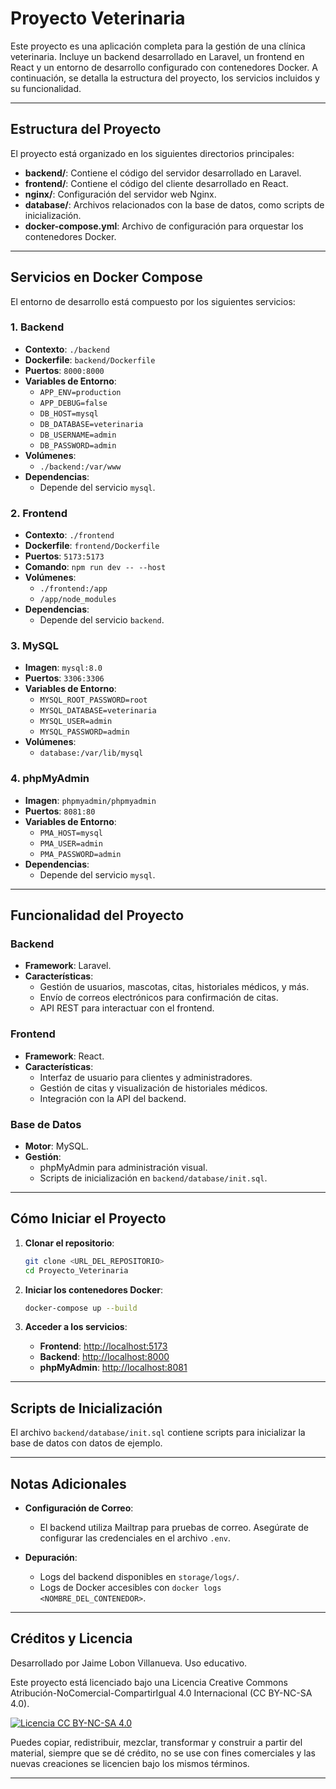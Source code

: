 # Proyecto Veterinaria

Este proyecto es una aplicación completa para la gestión de una clínica veterinaria. Incluye un backend desarrollado en Laravel, un frontend en React y un entorno de desarrollo configurado con contenedores Docker. A continuación, se detalla la estructura del proyecto, los servicios incluidos y su funcionalidad.

---

## Estructura del Proyecto

El proyecto está organizado en los siguientes directorios principales:

- **backend/**: Contiene el código del servidor desarrollado en Laravel.
- **frontend/**: Contiene el código del cliente desarrollado en React.
- **nginx/**: Configuración del servidor web Nginx.
- **database/**: Archivos relacionados con la base de datos, como scripts de inicialización.
- **docker-compose.yml**: Archivo de configuración para orquestar los contenedores Docker.

---

## Servicios en Docker Compose

El entorno de desarrollo está compuesto por los siguientes servicios:

### 1. **Backend**
- **Contexto**: `./backend`
- **Dockerfile**: `backend/Dockerfile`
- **Puertos**: `8000:8000`
- **Variables de Entorno**:
  - `APP_ENV=production`
  - `APP_DEBUG=false`
  - `DB_HOST=mysql`
  - `DB_DATABASE=veterinaria`
  - `DB_USERNAME=admin`
  - `DB_PASSWORD=admin`
- **Volúmenes**:
  - `./backend:/var/www`
- **Dependencias**:
  - Depende del servicio `mysql`.

### 2. **Frontend**
- **Contexto**: `./frontend`
- **Dockerfile**: `frontend/Dockerfile`
- **Puertos**: `5173:5173`
- **Comando**: `npm run dev -- --host`
- **Volúmenes**:
  - `./frontend:/app`
  - `/app/node_modules`
- **Dependencias**:
  - Depende del servicio `backend`.

### 3. **MySQL**
- **Imagen**: `mysql:8.0`
- **Puertos**: `3306:3306`
- **Variables de Entorno**:
  - `MYSQL_ROOT_PASSWORD=root`
  - `MYSQL_DATABASE=veterinaria`
  - `MYSQL_USER=admin`
  - `MYSQL_PASSWORD=admin`
- **Volúmenes**:
  - `database:/var/lib/mysql`

### 4. **phpMyAdmin**
- **Imagen**: `phpmyadmin/phpmyadmin`
- **Puertos**: `8081:80`
- **Variables de Entorno**:
  - `PMA_HOST=mysql`
  - `PMA_USER=admin`
  - `PMA_PASSWORD=admin`
- **Dependencias**:
  - Depende del servicio `mysql`.

---

## Funcionalidad del Proyecto

### Backend
- **Framework**: Laravel.
- **Características**:
  - Gestión de usuarios, mascotas, citas, historiales médicos, y más.
  - Envío de correos electrónicos para confirmación de citas.
  - API REST para interactuar con el frontend.

### Frontend
- **Framework**: React.
- **Características**:
  - Interfaz de usuario para clientes y administradores.
  - Gestión de citas y visualización de historiales médicos.
  - Integración con la API del backend.

### Base de Datos
- **Motor**: MySQL.
- **Gestión**:
  - phpMyAdmin para administración visual.
  - Scripts de inicialización en `backend/database/init.sql`.

---

## Cómo Iniciar el Proyecto

1. **Clonar el repositorio**:
   ```bash
   git clone <URL_DEL_REPOSITORIO>
   cd Proyecto_Veterinaria
   ```

2. **Iniciar los contenedores Docker**:
   ```bash
   docker-compose up --build
   ```

3. **Acceder a los servicios**:
   - **Frontend**: [http://localhost:5173](http://localhost:5173)
   - **Backend**: [http://localhost:8000](http://localhost:8000)
   - **phpMyAdmin**: [http://localhost:8081](http://localhost:8081)

---

## Scripts de Inicialización

El archivo `backend/database/init.sql` contiene scripts para inicializar la base de datos con datos de ejemplo.

---

## Notas Adicionales

- **Configuración de Correo**:
  - El backend utiliza Mailtrap para pruebas de correo. Asegúrate de configurar las credenciales en el archivo `.env`.

- **Depuración**:
  - Logs del backend disponibles en `storage/logs/`.
  - Logs de Docker accesibles con `docker logs <NOMBRE_DEL_CONTENEDOR>`.

--- 

## Créditos y Licencia

Desarrollado por Jaime Lobon Villanueva. Uso educativo.

Este proyecto está licenciado bajo una Licencia Creative Commons Atribución-NoComercial-CompartirIgual 4.0 Internacional (CC BY-NC-SA 4.0).

[![Licencia CC BY-NC-SA 4.0](https://licensebuttons.net/l/by-nc-sa/4.0/88x31.png)](https://creativecommons.org/licenses/by-nc-sa/4.0/deed.es)

Puedes copiar, redistribuir, mezclar, transformar y construir a partir del material, siempre que se dé crédito, no se use con fines comerciales y las nuevas creaciones se licencien bajo los mismos términos.

---